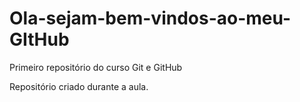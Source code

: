 # Ola-sejam-bem-vindos-ao-meu-GItHub
 Primeiro repositório do curso Git e GitHub
 
 Repositório criado durante a aula.
 
